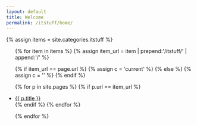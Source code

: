 ```yaml
---
layout: default
title: Welcome
permalink: /itstuff/home/
---
```

{% assign items = site.categories.itstuff %}

<ul>
{% for item in items %}
  {% assign item_url = item | prepend:'/itstuff/' | append:'/' %}

  {% if item_url == page.url %}
    {% assign c = 'current' %}
  {% else %}
    {% assign c = '' %}
  {% endif %}

  {% for p in site.pages %}
    {% if p.url == item_url %}
      <li class="{{ c }}"><a href="{{ site.url }}{{ p.url }}">{{ p.title }}</a></li>
    {% endif %}
  {% endfor %}

{% endfor %}  
</ul>
